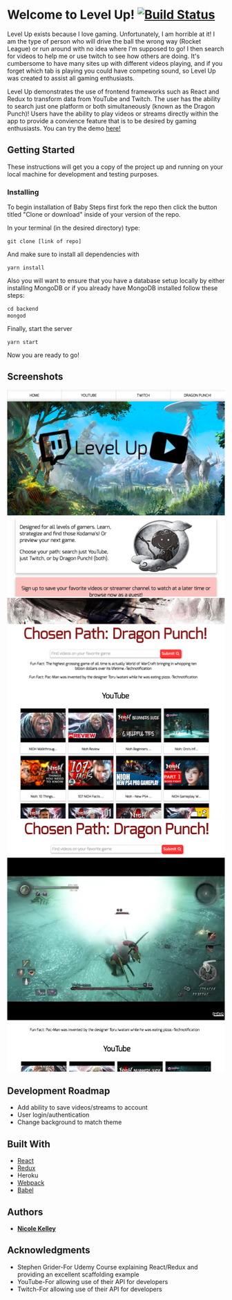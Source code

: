 # Welcome to Level Up! [![Build Status](https://travis-ci.org/navkelley/levelUp.svg?branch=master)](https://travis-ci.org/navkelley/levelUp)

Level Up exists because I love gaming. Unfortunately, I am horrible at it! I am the type of person who will drive the ball the wrong way (Rocket League) or run around with no idea where I'm supposed to go! I then search for videos to help me or use twitch to see how others are doing. It's cumbersome to have many sites up with different videos playing, and if you forget which tab is playing you could have competing sound, so Level Up was created to assist all gaming enthusiasts. 

Level Up demonstrates the use of frontend frameworks such as React and Redux to transform data from YouTube and Twitch. The user has the ability to search just one platform or both simultaneously (known as the Dragon Punch)!
Users have the ability to play videos or streams directly within the app to provide a convience feature that is to be desired by gaming enthusiasts. You can try the demo [here!](https://level-up-gamer.herokuapp.com/#/)   

## Getting Started

These instructions will get you a copy of the project up and running on your local machine for development and testing purposes.

### Installing

To begin installation of Baby Steps first fork the repo then click the button titled "Clone or download" inside of your version of the repo.

In your terminal (in the desired directory) type:
```
git clone [link of repo]
```
And make sure to install all dependencies with
```
yarn install 
```
Also you will want to ensure that you have a database setup locally by either installing MongoDB or if you already have MongoDB installed follow these steps: 
```
cd backend 
mongod
``` 
Finally, start the server 
```
yarn start
```
Now you are ready to go! 

## Screenshots
![screenshot](screenshots/LU-home.jpeg)
![screenshot](screenshots/search.jpeg)
![screenshot](screenshots/video-demo.jpeg)

## Development Roadmap
* Add ability to save videos/streams to account
* User login/authentication 
* Change background to match theme

## Built With
* [React](https://facebook.github.io/react/) 
* [Redux](http://redux.js.org/) 
* Heroku 
* [Webpack](http://webpack.github.io/docs/tutorials/getting-started/)
* [Babel](https://babeljs.io/) 

## Authors

* **[Nicole Kelley](https:www.nicolevkelley.com)**

## Acknowledgments

* Stephen Grider-For Udemy Course explaining React/Redux and providing an excellent scaffolding example
* YouTube-For allowing use of their API for developers
* Twitch-For allowing use of their API for developers
